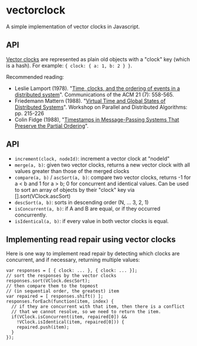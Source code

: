 # vectorclock

A simple implementation of vector clocks in Javascript.

## API

[Vector clocks](http://en.wikipedia.org/wiki/Vector_clock) are represented as plain old objects with a "clock" key (which is a hash). For example: `{ clock: { a: 1, b: 2 } }`.

Recommended reading:

- Leslie Lamport (1978). "[Time, clocks, and the ordering of events in a distributed system](https://www.google.com/search?q=Time%2C+clocks%2C+and+the+ordering+of+events+in+a+distributed+system)". Communications of the ACM 21 (7): 558-565.
- Friedemann Mattern (1988). "[Virtual Time and Global States of Distributed Systems](https://www.google.com/search?q=Virtual%20Time%20and%20Global%20States%20of%20Distributed%20Systems)". Workshop on Parallel and Distributed Algorithms: pp. 215-226
- Colin Fidge (1988), "[Timestamps in Message-Passing Systems That Preserve the Partial Ordering](https://www.google.com/search?q=Timestamps+in+Message-Passing+Systems+That+Preserve+the+Partial+Ordering)".

## API

- `increment(clock, nodeId)`: increment a vector clock at "nodeId"
- `merge(a, b)`: given two vector clocks, returns a new vector clock with all values greater than those of the merged clocks
- `compare(a, b)` / `ascSort(a, b)`: compare two vector clocks, returns -1 for a < b and 1 for a > b; 0 for concurrent and identical values. Can be used to sort an array of objects by their "clock" key via [].sort(VClock.ascSort)
- `descSort(a, b)`: sorts in descending order (N, ... 3, 2, 1)
- `isConcurrent(a, b)`: if A and B are equal, or if they occurred concurrently.
- `isIdentical(a, b)`: if every value in both vector clocks is equal.

## Implementing read repair using vector clocks

Here is one way to implement read repair by detecting which clocks are concurrent, and if necessary, returning multiple values:

    var responses = [ { clock: ... }, { clock: ... }];
    // sort the responses by the vector clocks
    responses.sort(VClock.descSort);
    // then compare them to the topmost
    // (in sequential order, the greatest) item
    var repaired = [ responses.shift() ];
    responses.forEach(function(item, index) {
      // if they are concurrent with that item, then there is a conflict
      // that we cannot resolve, so we need to return the item.
      if(VClock.isConcurrent(item, repaired[0]) &&
        !VClock.isIdentical(item, repaired[0])) {
        repaired.push(item);
      }
    });
